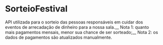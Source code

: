 # SorteioFestival
API utilizada para o sorteio das pessoas responsáveis em cuidar dos eventos de arrecadação de dinheiro para a nossa sala.__
Nota 1: quanto mais pagamentos mensais, menor sua chance de ser sorteado;__
Nota 2: os dados de pagamentos são atualizados manualmente.
